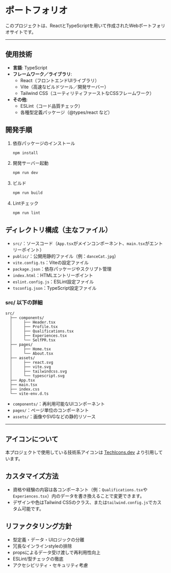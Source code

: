 # ポートフォリオ

このプロジェクトは、ReactとTypeScriptを用いて作成されたWebポートフォリオサイトです。

---

## 使用技術

- **言語**: TypeScript
- **フレームワーク／ライブラリ**:
  - React（フロントエンドUIライブラリ）
  - Vite（高速なビルドツール／開発サーバー）
  - Tailwind CSS（ユーティリティファーストなCSSフレームワーク）
- **その他**:
  - ESLint（コード品質チェック）
  - 各種型定義パッケージ（@types/react など）

## 開発手順

1. 依存パッケージのインストール
   ```sh
   npm install
   ```
2. 開発サーバー起動
   ```sh
   npm run dev
   ```
3. ビルド
   ```sh
   npm run build
   ```
4. Lintチェック
   ```sh
   npm run lint
   ```

## ディレクトリ構成（主なファイル）

- `src/`：ソースコード（`App.tsx`がメインコンポーネント、`main.tsx`がエントリーポイント）
- `public/`：公開用静的ファイル（例：`danceCat.jpg`）
- `vite.config.ts`：Viteの設定ファイル
- `package.json`：依存パッケージやスクリプト管理
- `index.html`：HTMLエントリーポイント
- `eslint.config.js`：ESLint設定ファイル
- `tsconfig.json`：TypeScript設定ファイル

### src/ 以下の詳細

```
src/
  ├── components/
  │     ├── Header.tsx
  │     ├── Profile.tsx
  │     ├── Qualifications.tsx
  │     ├── Experiences.tsx
  │     └── SelfPR.tsx
  ├── pages/
  │     ├── Home.tsx
  │     └── About.tsx
  ├── assets/
  │     ├── react.svg
  │     ├── vite.svg
  │     ├── tailwindcss.svg
  │     └── typescript.svg
  ├── App.tsx
  ├── main.tsx
  ├── index.css
  └── vite-env.d.ts
```

- `components/`：再利用可能なUIコンポーネント
- `pages/`：ページ単位のコンポーネント
- `assets/`：画像やSVGなどの静的リソース

---

## アイコンについて

本プロジェクトで使用している技術系アイコンは [TechIcons.dev](https://techicons.dev/) より引用しています。

## カスタマイズ方法
- 資格や経験の内容は各コンポーネント（例：`Qualifications.tsx`や`Experiences.tsx`）内のデータを書き換えることで変更できます。
- デザインや色はTailwind CSSのクラス、または`tailwind.config.js`でカスタム可能です。

## リファクタリング方針
- 型定義・データ・UIロジックの分離
- 冗長なインラインstyleの排除
- propsによるデータ受け渡しで再利用性向上
- ESLint/型チェックの徹底
- アクセシビリティ・セキュリティ考慮
